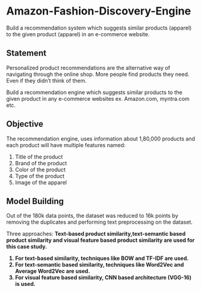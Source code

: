 # Amazon-Fashion-Discovery-Engine
Build a recommendation system which suggests similar products (apparel) to the given product (apparel) in an e-commerce website.
## Statement

Personalized product recommendations are the alternative way of navigating through the online shop. More people find products they need. Even if they didn’t think of them.

Build a recommendation engine which suggests  similar products to the given product  in any e-commerce websites ex. Amazon.com, myntra.com etc.

## Objective 

The recommendation engine, uses information about 1,80,000 products and each product will have multiple features named:

1. Title of the product  
2. Brand of the product
3. Color of the product
4. Type of the product
5. Image of the apparel

## Model Building

Out of the 180k data points, the dataset was reduced to 16k points by removing the duplicates and performing text preprocessing on the dataset.

Three approaches: <b> Text-based product similarity,text-semantic based product similarity and visual feature based product similarity are used for this case study.</b>
<b>
1. For text-based similarity, techniques like BOW and TF-IDF are used.
2. For text-semantic based similarity, techniques like Word2Vec and Average Word2Vec are used.
3. For visual feature based similarity, CNN based architecture (VGG-16) is used.
</b>
